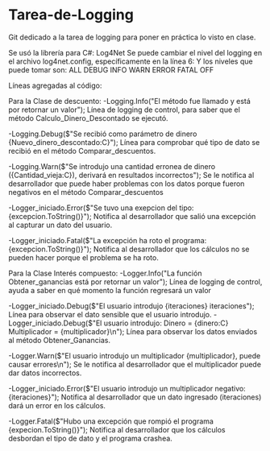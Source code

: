 # Tarea-de-Logging
Git dedicado a la tarea de logging para poner en práctica lo visto en clase.

Se usó la librería para C#: Log4Net
Se puede cambiar el nivel del logging en el archivo log4net.config, específicamente en la línea 6:
  <level value = "DEBUG"/>
Y los niveles que puede tomar son:
  ALL
  DEBUG
  INFO
  WARN
  ERROR
  FATAL
  OFF

Líneas agregadas al código:

Para la Clase de descuento:
  -Logging.Info("El método fue llamado y está por retornar un valor");
   Línea de logging de control, para saber que el método Calculo_Dinero_Descontado se ejecutó.

  -Logging.Debug($"Se recibió como parámetro de dinero {Nuevo_dinero_descontado:C}");
   Línea para comprobar qué tipo de dato se recibió en el método Comparar_descuentos.

  -Logging.Warn($"Se introdujo una cantidad erronea de dinero ({Cantidad_vieja:C}), derivará en resultados incorrectos"); 
   Se le notifica al desarrollador que puede haber problemas con los datos porque fueron negativos en el método Comparar_descuentos

  -Logger_iniciado.Error($"Se tuvo una exepcion del tipo: {excepcion.ToString()}");
   Notifica al desarrollador que salió una excepción al capturar un dato del usuario.

  -Logger_iniciado.Fatal($"La excepción ha roto el programa: {excepcion.ToString()}");
   Notifica al desarrollador que los cálculos no se pueden hacer porque el problema se ha roto.

Para la Clase Interés compuesto:
  -Logger.Info("La función Obtener_ganancias está por retornar un valor");
   Línea de logging de control, ayuda a saber en qué momento la función regresará un valor

  -Logger_iniciado.Debug($"El usuario introdujo {iteraciones} iteraciones");
   Línea para observar el dato sensible que el usuario introdujo.
  -Logger_iniciado.Debug($"El usuario introdujo: Dinero = {dinero:C} Multiplicador = {multiplicador}\n");
   Línea para observar los datos enviados al método Obtener_Ganancias.

  -Logger.Warn($"El usuario introdujo un multiplicador {multiplicador}, puede causar errores\n");
   Se le notifica al desarrollador que el multiplicador puede dar datos incorrectos.

  -Logger_iniciado.Error($"El usuario introdujo un multiplicador negativo: {iteraciones}");
   Notifica al desarrollador que un dato ingresado (iteraciones) dará un error en los cálculos.

  -Logger.Fatal($"Hubo una excepción que rompió el programa {expecion.ToString()}");
   Notifica al desarrollador que los cálculos desbordan el tipo de dato y el programa crashea.
